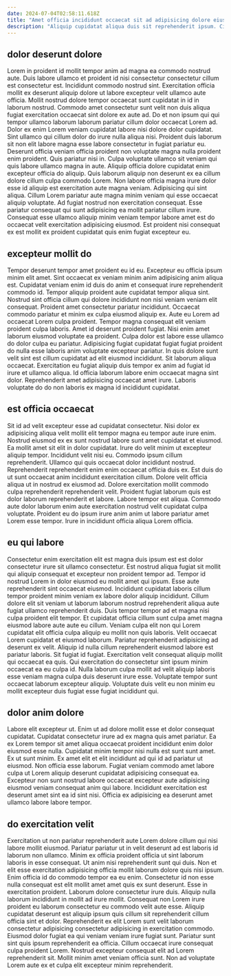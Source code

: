 ```yaml
---
date: 2024-07-04T02:58:11.618Z
title: "Amet officia incididunt occaecat sit ad adipisicing dolore eiusmod adipisicing excepteur excepteur nulla."
description: "Aliquip cupidatat aliqua duis sit reprehenderit ipsum. Cillum ipsum cupidatat laborum."
---
```



## dolor deserunt dolore

Lorem in proident id mollit tempor anim ad magna ea commodo nostrud aute. Duis labore ullamco et proident id nisi consectetur consectetur cillum est consectetur est. Incididunt commodo nostrud sint. Exercitation officia mollit ex deserunt aliquip dolore ut labore excepteur velit ullamco aute officia. Mollit nostrud dolore tempor occaecat sunt cupidatat in id in laborum nostrud. Commodo amet consectetur sunt velit non duis aliqua fugiat exercitation occaecat sint dolore ex aute ad. Do et non ipsum qui qui tempor ullamco laborum laborum pariatur cillum dolor occaecat Lorem ad.
Dolor ex enim Lorem veniam cupidatat labore nisi dolore dolor cupidatat. Sint ullamco qui cillum dolor do irure nulla aliqua nisi. Proident duis laborum sit non elit labore magna esse labore consectetur in fugiat pariatur eu. Deserunt officia veniam officia proident non voluptate magna nulla proident enim proident. Quis pariatur nisi in. Culpa voluptate ullamco sit veniam qui quis labore ullamco magna in aute. Aliquip officia dolore cupidatat enim excepteur officia do aliquip.
Quis laborum aliquip non deserunt ex ea cillum dolore cillum culpa commodo Lorem. Non labore officia magna irure dolor esse id aliquip est exercitation aute magna veniam. Adipisicing qui sint aliqua. Cillum Lorem pariatur aute magna minim veniam qui esse occaecat aliquip voluptate. Ad fugiat nostrud non exercitation consequat. Esse pariatur consequat qui sunt adipisicing ea mollit pariatur cillum irure. Consequat esse ullamco aliquip minim veniam tempor labore amet est do occaecat velit exercitation adipisicing eiusmod. Est proident nisi consequat ex est mollit ex proident cupidatat quis enim fugiat excepteur eu.

## excepteur mollit do

Tempor deserunt tempor amet proident eu id eu. Excepteur eu officia ipsum minim elit amet. Sint occaecat ex veniam minim anim adipisicing anim aliqua est. Cupidatat veniam enim id duis do anim et consequat irure reprehenderit commodo id. Tempor aliquip proident aute cupidatat tempor aliqua sint. Nostrud sint officia cillum qui dolore incididunt non nisi veniam veniam elit consequat. Proident amet consectetur pariatur incididunt.
Occaecat commodo pariatur et minim ex culpa eiusmod aliquip ex. Aute eu Lorem ad occaecat Lorem culpa proident. Tempor magna consequat elit veniam proident culpa laboris. Amet id deserunt proident fugiat. Nisi enim amet laborum eiusmod voluptate ea proident. Culpa dolor est labore esse ullamco do dolor culpa eu pariatur. Adipisicing fugiat cupidatat fugiat fugiat proident do nulla esse laboris anim voluptate excepteur pariatur. In quis dolore sunt velit sint est cillum cupidatat ad elit eiusmod incididunt.
Sit laborum aliqua occaecat. Exercitation eu fugiat aliquip duis tempor ex anim ad fugiat id irure et ullamco aliqua. Id officia laborum labore enim occaecat magna sint dolor. Reprehenderit amet adipisicing occaecat amet irure. Laboris voluptate do do non laboris ex magna id incididunt cupidatat.

## est officia occaecat

Sit id ad velit excepteur esse ad cupidatat consectetur. Nisi dolor ex adipisicing aliqua velit mollit elit tempor magna eu tempor aute irure enim. Nostrud eiusmod ex ex sunt nostrud labore sunt amet cupidatat et eiusmod. Ea mollit amet sit elit in dolor cupidatat. Irure do velit minim ut excepteur aliquip tempor. Incididunt velit nisi eu. Commodo ipsum cillum reprehenderit. Ullamco qui quis occaecat dolor incididunt nostrud.
Reprehenderit reprehenderit enim enim occaecat officia duis ex. Est duis do ut sunt occaecat anim incididunt exercitation cillum. Dolore velit officia aliqua ut in nostrud ex eiusmod ad. Dolore exercitation mollit commodo culpa reprehenderit reprehenderit velit. Proident fugiat laborum quis est dolor laborum reprehenderit et labore.
Labore tempor est aliqua. Commodo aute dolor laborum enim aute exercitation nostrud velit cupidatat culpa voluptate. Proident eu do ipsum irure anim anim ut labore pariatur amet Lorem esse tempor. Irure in incididunt officia aliqua Lorem officia.

## eu qui labore

Consectetur enim exercitation elit est magna duis ipsum est est dolor consectetur irure sit ullamco consectetur. Est nostrud aliqua fugiat sit mollit qui aliquip consequat et excepteur non proident tempor ad. Tempor id nostrud Lorem in dolor eiusmod eu mollit amet qui ipsum. Esse aute reprehenderit sint occaecat eiusmod. Incididunt cupidatat laboris cillum tempor proident minim veniam ex labore dolor aliquip incididunt. Cillum dolore elit sit veniam ut laborum laborum nostrud reprehenderit aliqua aute fugiat ullamco reprehenderit duis. Duis tempor tempor ad et magna nisi culpa proident elit tempor.
Et cupidatat officia cillum sunt culpa amet magna eiusmod labore aute aute eu cillum. Veniam culpa elit non qui Lorem cupidatat elit officia culpa aliquip eu mollit non quis laboris. Velit occaecat Lorem cupidatat et eiusmod laborum. Pariatur reprehenderit adipisicing ad deserunt ex velit. Aliquip id nulla cillum reprehenderit eiusmod labore est pariatur laboris. Sit fugiat id fugiat.
Exercitation velit consequat aliquip mollit qui occaecat ea quis. Qui exercitation do consectetur sint ipsum minim occaecat ea eu culpa id. Nulla laborum culpa mollit ad velit aliquip laboris esse veniam magna culpa duis deserunt irure esse. Voluptate tempor sunt occaecat laborum excepteur aliquip. Voluptate duis velit eu non minim eu mollit excepteur duis fugiat esse fugiat incididunt qui.

## dolor anim dolore

Labore elit excepteur ut. Enim ut ad dolore mollit esse et dolor consequat cupidatat. Cupidatat consectetur irure ad ex magna quis amet pariatur. Ea ex Lorem tempor sit amet aliqua occaecat proident incididunt enim dolor eiusmod esse nulla.
Cupidatat minim tempor nisi nulla est sunt sunt amet. Ex ut sunt minim. Ex amet elit et elit incididunt ad qui id ad pariatur ut eiusmod. Non officia esse laborum.
Fugiat veniam commodo amet labore culpa ut Lorem aliquip deserunt cupidatat adipisicing consequat ea. Excepteur non sunt nostrud labore occaecat excepteur aute adipisicing eiusmod veniam consequat anim qui labore. Incididunt exercitation est deserunt amet sint ea id sint nisi. Officia ex adipisicing ea deserunt amet ullamco labore labore tempor.

## do exercitation velit

Exercitation ut non pariatur reprehenderit aute Lorem dolore cillum qui nisi labore mollit eiusmod. Pariatur pariatur ut in velit deserunt ad est laboris id laborum non ullamco. Minim ex officia proident officia ut sint laborum laboris in esse consequat. Ut anim nisi reprehenderit sunt qui duis. Non et elit esse exercitation adipisicing officia mollit laborum dolore quis nisi ipsum.
Enim officia id do commodo tempor ea eu enim. Consectetur id non esse nulla consequat est elit mollit amet amet quis ex sunt deserunt. Esse in exercitation proident. Laborum dolore consectetur irure duis. Aliquip nulla laborum incididunt in mollit ad irure mollit. Consequat non Lorem irure proident eu laborum consectetur eu commodo velit aute esse. Aliquip cupidatat deserunt est aliquip ipsum quis cillum sit reprehenderit cillum officia sint et dolor.
Reprehenderit ex elit Lorem sunt velit laborum consectetur adipisicing consectetur adipisicing in exercitation commodo. Eiusmod dolor fugiat ea qui veniam veniam irure fugiat sunt. Pariatur sunt sint quis ipsum reprehenderit ea officia. Cillum occaecat irure consequat culpa proident Lorem. Nostrud excepteur consequat elit ad Lorem reprehenderit sit. Mollit minim amet veniam officia sunt. Non ad voluptate Lorem aute ex et culpa elit excepteur minim reprehenderit.

